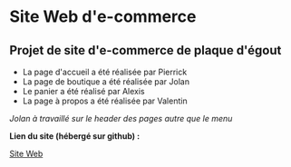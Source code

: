 # Site Web d'e-commerce

## Projet de site d'e-commerce de plaque d'égout

- La page d'accueil a été réalisée par Pierrick
- La page de boutique a été réalisée par Jolan
- Le panier a été réalisé par Alexis
- La page à propos a été réalisée par Valentin

*Jolan à travaillé sur le header des pages autre que le menu*

**Lien du site (hébergé sur github) :** 

[Site Web](https://pierrick-b.github.io/ProjetDevWeb/)
